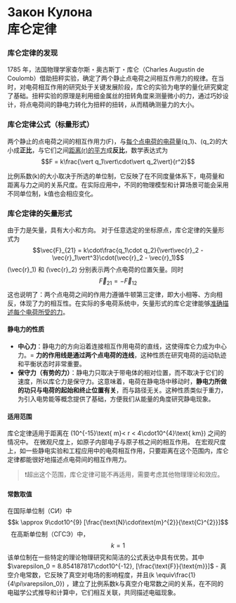 # Закон Кулона <br> 库仑定律

### 库仑定律的发现
1785 年，法国物理学家查尔斯・奥古斯丁・库仑（Charles Augustin de Coulomb）借助扭秤实验，确定了两个静止点电荷之间相互作用力的规律。在当时，对电荷相互作用的研究处于关键发展阶段，库仑的实验为电学的量化研究奠定了基础。扭秤实验的原理是利用细金属丝的扭转角度来测量微小的力，通过巧妙设计，将点电荷间的静电力转化为扭秤的扭转，从而精确测量力的大小。

### 库仑定律公式（标量形式）
两个静止的点电荷之间的相互作用力\(F\)，与<ins>每个点电荷的电荷量</ins>\(q_1\)、\(q_2\)的大小成**正比**，与它们之间<ins>距离\(r\)的平方</ins>成**反比**，数学表达式为$$F = k\frac{\vert q_1\vert\cdot\vert q_2\vert}{r^2}$$

比例系数\(k\)的大小取决于所选的单位制，它反映了在不同度量体系下，电荷量和距离与力之间的关系尺度。在实际应用中，不同的物理模型和计算场景可能会采用不同单位制，k值也会相应变化。

### 库仑定律的矢量形式
由于力是矢量，具有大小和方向。
对于任意选定的坐标原点，库仑定律的矢量形式为$$\vec{F}_{21} = k\cdot\frac{q_1\cdot q_2}{\vert\vec{r}_2 - \vec{r}_1\vert^3}\cdot(\vec{r}_2 - \vec{r}_1)$$ \(\vec{r}_1\) 和 \(\vec{r}_2\) 分别表示两个点电荷的位置矢量。同时 $$\vec{F}_{21} = -\vec{F}_{12}$$
这也说明了：两个点电荷之间的作用力遵循牛顿第三定律，即大小相等、方向相反，体现了力的相互性。在实际的多电荷系统中，矢量形式的库仑定律能够<ins>准确描述每个电荷所受的力</ins>。

#### 静电力的性质
- **中心力**：静电力的方向沿着连接相互作用电荷的直线，这使得库仑力成为中心力。= **力的作用线是通过两个点电荷的连线**，这种性质在研究电荷的运动轨迹和平衡状态时非常重要。
- **保守力（有势的力）**：静电力只取决于带电体的相对位置，而不取决于它们的速度，所以库仑力是保守力。这意味着，电荷在静电场中移动时，**静电力所做的功只与电荷的起始和终止位置有关**，而与路径无关。这种性质类似于重力，为引入电势能等概念提供了基础，方便我们从能量的角度研究静电现象。


#### 适用范围
库仑定律适用于距离在 \(10^{-15}\text{ m}< r < 4\cdot10^{4}\text{ km}\) 之间的情况中。
在微观尺度上，如原子内部电子与原子核之间的相互作用。
在宏观尺度上，如一些静电实验和工程应用中的电荷相互作用，只要距离在这个范围内，库仑定律都能很好地描述点电荷间的相互作用力。
>❗超出这个范围，库仑定律可能不再适用，需要考虑其他物理理论和效应。

#### 常数取值
在国际单位制（СИ）中$$k \approx 9\cdot10^{9} [\frac{\text{N}\cdot\text{m}^{2}}{\text{C}^{2}}]$$ 
在高斯单位制（СГСЭ）中，$$k = 1$$该单位制在一些特定的理论物理研究和简洁的公式表达中具有优势。其中 $\varepsilon_0 = 8.854187817\cdot10^{-12}, [\frac{\text{F}}{\text{m}}]$ - 真空介电常数，它反映了真空对电场的影响程度，并且\(k \equiv\frac{1}{4\pi\varepsilon_0}\) ，建立了比例系数k与真空介电常数之间的关系，在不同的电磁学公式推导和计算中，它们相互关联，共同描述电磁现象。